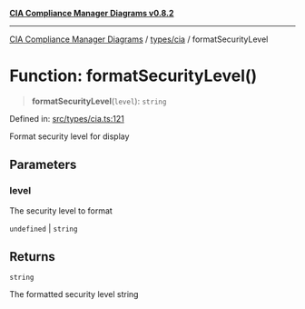 [**CIA Compliance Manager Diagrams v0.8.2**](../../../README.md)

***

[CIA Compliance Manager Diagrams](../../../modules.md) / [types/cia](../README.md) / formatSecurityLevel

# Function: formatSecurityLevel()

> **formatSecurityLevel**(`level`): `string`

Defined in: [src/types/cia.ts:121](https://github.com/Hack23/cia-compliance-manager/blob/423c5d261c747ade8ca2550e176aa05168b5a31e/src/types/cia.ts#L121)

Format security level for display

## Parameters

### level

The security level to format

`undefined` | `string`

## Returns

`string`

The formatted security level string
